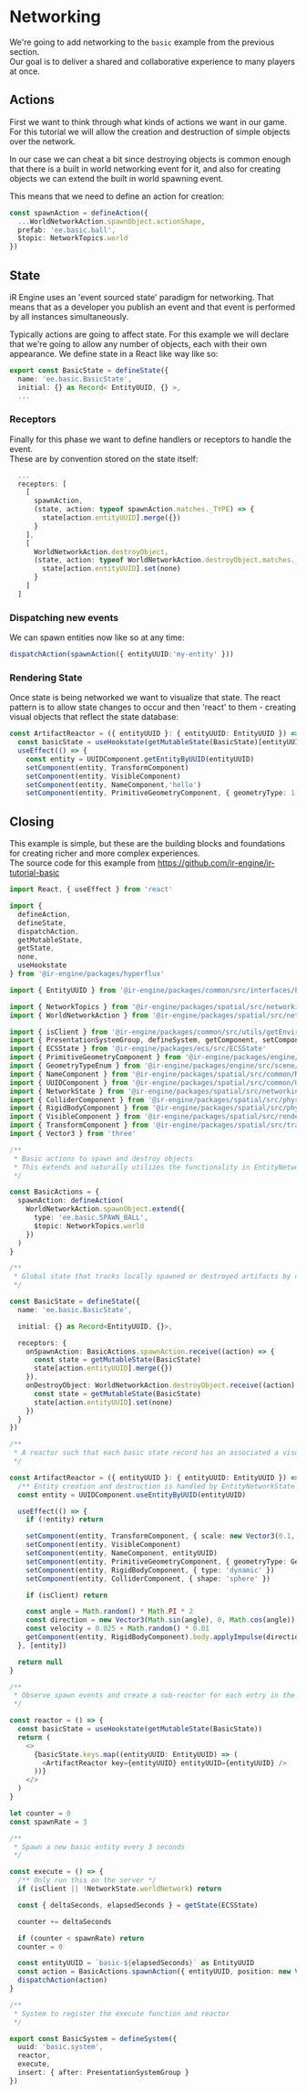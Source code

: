 <!-- import { TechnicalNote } from '@site/src/components/TechnicalNote'; -->
<!-- import { UnstyledDetails } from '@site/src/components/UnstyledDetails'; -->

# Networking
We're going to add networking to the `basic` example from the previous section.  
Our goal is to deliver a shared and collaborative experience to many players at once.

## Actions
First we want to think through what kinds of actions we want in our game.  
For this tutorial we will allow the creation and destruction of simple objects over the network.

In our case we can cheat a bit since destroying objects is common enough that there is a built in world networking event for it, and also for creating objects we can extend the built in world spawning event.  

This means that we need to define an action for creation:
```ts
const spawnAction = defineAction({
  ...WorldNetworkAction.spawnObject.actionShape,
  prefab: 'ee.basic.ball',
  $topic: NetworkTopics.world
})
```

## State
iR Engine uses an 'event sourced state' paradigm for networking. That means that as a developer you publish an event and that event is performed by all instances simultaneously.

Typically actions are going to affect state. For this example we will declare that we're going to allow any number of objects, each with their own appearance. We define state in a React like way like so:

```ts
export const BasicState = defineState({
  name: 'ee.basic.BasicState',
  initial: {} as Record< EntityUUID, {} >,
  ...
```

### Receptors
Finally for this phase we want to define handlers or receptors to handle the event.   
These are by convention stored on the state itself:
```ts
  ...
  receptors: [
    [
      spawnAction,
      (state, action: typeof spawnAction.matches._TYPE) => {
        state[action.entityUUID].merge({})
      }
    ],
    [
      WorldNetworkAction.destroyObject,
      (state, action: typeof WorldNetworkAction.destroyObject.matches._TYPE) => {
        state[action.entityUUID].set(none)
      }
    ]
  ]
```

### Dispatching new events
We can spawn entities now like so at any time:

```ts
dispatchAction(spawnAction({ entityUUID:'my-entity' }))
```

### Rendering State

Once state is being networked we want to visualize that state. The react pattern is to allow state changes to occur and then 'react' to them - creating visual objects that reflect the state database:

```ts
const ArtifactReactor = ({ entityUUID }: { entityUUID: EntityUUID }) => {
  const basicState = useHookstate(getMutableState(BasicState)[entityUUID])
  useEffect(() => {
    const entity = UUIDComponent.getEntityByUUID(entityUUID)
    setComponent(entity, TransformComponent)
    setComponent(entity, VisibleComponent)
    setComponent(entity, NameComponent,'hello')
    setComponent(entity, PrimitiveGeometryComponent, { geometryType: 1 })
```

## Closing
This example is simple, but these are the building blocks and foundations for creating richer and more complex experiences.  
The source code for this example from https://github.com/ir-engine/ir-tutorial-basic




<TechnicalNote title="Solution">
<UnstyledDetails title="Full Solution">

```ts
import React, { useEffect } from 'react'

import {
  defineAction,
  defineState,
  dispatchAction,
  getMutableState,
  getState,
  none,
  useHookstate
} from '@ir-engine/packages/hyperflux'

import { EntityUUID } from '@ir-engine/packages/common/src/interfaces/EntityUUID'

import { NetworkTopics } from '@ir-engine/packages/spatial/src/networking/classes/Network'
import { WorldNetworkAction } from '@ir-engine/packages/spatial/src/networking/functions/WorldNetworkAction'

import { isClient } from '@ir-engine/packages/common/src/utils/getEnvironment'
import { PresentationSystemGroup, defineSystem, getComponent, setComponent } from '@ir-engine/packages/ecs'
import { ECSState } from '@ir-engine/packages/ecs/src/ECSState'
import { PrimitiveGeometryComponent } from '@ir-engine/packages/engine/src/scene/components/PrimitiveGeometryComponent'
import { GeometryTypeEnum } from '@ir-engine/packages/engine/src/scene/constants/GeometryTypeEnum'
import { NameComponent } from '@ir-engine/packages/spatial/src/common/NameComponent'
import { UUIDComponent } from '@ir-engine/packages/spatial/src/common/UUIDComponent'
import { NetworkState } from '@ir-engine/packages/spatial/src/networking/NetworkState'
import { ColliderComponent } from '@ir-engine/packages/spatial/src/physics/components/ColliderComponent'
import { RigidBodyComponent } from '@ir-engine/packages/spatial/src/physics/components/RigidBodyComponent'
import { VisibleComponent } from '@ir-engine/packages/spatial/src/renderer/components/VisibleComponent'
import { TransformComponent } from '@ir-engine/packages/spatial/src/transform/components/TransformComponent'
import { Vector3 } from 'three'

/**
 * Basic actions to spawn and destroy objects
 * This extends and naturally utilizes the functionality in EntityNetworkState
 */

const BasicActions = {
  spawnAction: defineAction(
    WorldNetworkAction.spawnObject.extend({
      type: 'ee.basic.SPAWN_BALL',
      $topic: NetworkTopics.world
    })
  )
}

/**
 * Global state that tracks locally spawned or destroyed artifacts by using action receptors
 */

const BasicState = defineState({
  name: 'ee.basic.BasicState',

  initial: {} as Record<EntityUUID, {}>,

  receptors: {
    onSpawnAction: BasicActions.spawnAction.receive((action) => {
      const state = getMutableState(BasicState)
      state[action.entityUUID].merge({})
    }),
    onDestroyObject: WorldNetworkAction.destroyObject.receive((action) => {
      const state = getMutableState(BasicState)
      state[action.entityUUID].set(none)
    })
  }
})

/**
 * A reactor such that each basic state record has an associated a visual artifact
 */

const ArtifactReactor = ({ entityUUID }: { entityUUID: EntityUUID }) => {
  /** Entity creation and destruction is handled by EntityNetworkState */
  const entity = UUIDComponent.useEntityByUUID(entityUUID)

  useEffect(() => {
    if (!entity) return

    setComponent(entity, TransformComponent, { scale: new Vector3(0.1, 0.1, 0.1) })
    setComponent(entity, VisibleComponent)
    setComponent(entity, NameComponent, entityUUID)
    setComponent(entity, PrimitiveGeometryComponent, { geometryType: GeometryTypeEnum.SphereGeometry })
    setComponent(entity, RigidBodyComponent, { type: 'dynamic' })
    setComponent(entity, ColliderComponent, { shape: 'sphere' })

    if (isClient) return

    const angle = Math.random() * Math.PI * 2
    const direction = new Vector3(Math.sin(angle), 0, Math.cos(angle))
    const velocity = 0.025 + Math.random() * 0.01
    getComponent(entity, RigidBodyComponent).body.applyImpulse(direction.multiplyScalar(velocity), true)
  }, [entity])

  return null
}

/**
 * Observe spawn events and create a sub-reactor for each entry in the basic state
 */

const reactor = () => {
  const basicState = useHookstate(getMutableState(BasicState))
  return (
    <>
      {basicState.keys.map((entityUUID: EntityUUID) => (
        <ArtifactReactor key={entityUUID} entityUUID={entityUUID} />
      ))}
    </>
  )
}

let counter = 0
const spawnRate = 3

/**
 * Spawn a new basic entity every 3 seconds
 */

const execute = () => {
  /** Only run this on the server */
  if (isClient || !NetworkState.worldNetwork) return

  const { deltaSeconds, elapsedSeconds } = getState(ECSState)

  counter += deltaSeconds

  if (counter < spawnRate) return
  counter = 0

  const entityUUID = `basic-${elapsedSeconds}` as EntityUUID
  const action = BasicActions.spawnAction({ entityUUID, position: new Vector3(Math.random(), 1, Math.random()) })
  dispatchAction(action)
}

/**
 * System to register the execute function and reactor
 */

export const BasicSystem = defineSystem({
  uuid: 'basic.system',
  reactor,
  execute,
  insert: { after: PresentationSystemGroup }
})
```
</UnstyledDetails>
</TechnicalNote>

